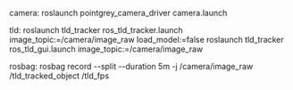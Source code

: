 
camera:
roslaunch pointgrey_camera_driver camera.launch

tld:
roslaunch tld_tracker ros_tld_tracker.launch image_topic:=/camera/image_raw load_model:=false
roslaunch tld_tracker ros_tld_gui.launch image_topic:=/camera/image_raw


rosbag:
rosbag record --split --duration 5m -j /camera/image_raw /tld_tracked_object /tld_fps


